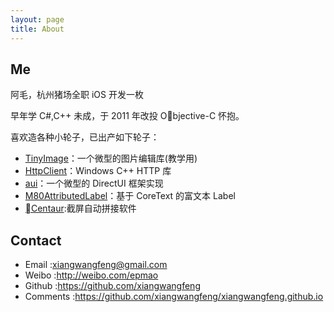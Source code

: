 ```yaml
---
layout: page
title: About
---
```


## Me


阿毛，杭州猪场全职 iOS 开发一枚

早年学 C#,C++ 未成，于 2011 年改投 Objective-C 怀抱。

喜欢造各种小轮子，已出产如下轮子：

* [TinyImage][1]：一个微型的图片编辑库(教学用) 
* [HttpClient][2]：Windows C++ HTTP 库 
* [aui][3]：一个微型的 DirectUI 框架实现
* [M80AttributedLabel][4]：基于 CoreText 的富文本 Label
* [Centaur][5]:截屏自动拼接软件


## Contact


* Email 	:xiangwangfeng@gmail.com
* Weibo 	:http://weibo.com/epmao	
* Github	:https://github.com/xiangwangfeng
* Comments	:https://github.com/xiangwangfeng/xiangwangfeng.github.io

[1]:https://github.com/xiangwangfeng/tinyimage
[2]:https://github.com/xiangwangfeng/httpclient
[3]:https://github.com/xiangwangfeng/aui
[4]:https://github.com/xiangwangfeng/M80AttributedLabel
[5]:https://itunes.apple.com/us/app/centaur-%E6%88%AA%E5%9B%BE%E6%8B%BC%E6%8E%A5%E7%A5%9E%E5%99%A8/id1170984710?mt=8
